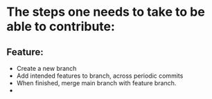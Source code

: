 # The steps one needs to take to be able to contribute:
## Feature:
- Create a new branch
- Add intended features to branch, across periodic commits
- When finished, merge main branch with feature branch.
- 

